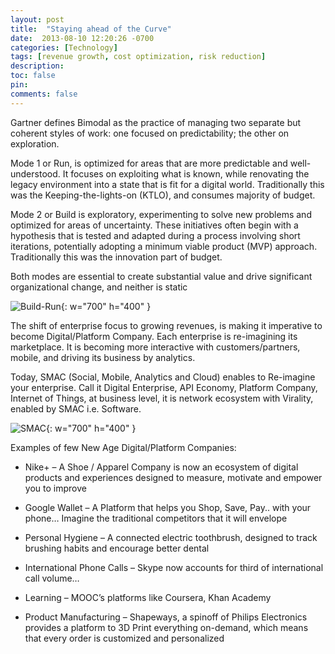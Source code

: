 ```yaml
---
layout: post
title:  "Staying ahead of the Curve"
date:  2013-08-10 12:20:26 -0700
categories: [Technology]
tags: [revenue growth, cost optimization, risk reduction]
description: 
toc: false
pin: 
comments: false
---
```


Gartner defines Bimodal as the practice of managing two separate but coherent styles of work: one focused on predictability; the other on exploration. 

Mode 1 or Run, is optimized for areas that are more predictable and well-understood. It focuses on exploiting what is known, while renovating the legacy environment into a state that is fit for a digital world. Traditionally this was the Keeping-the-lights-on (KTLO), and consumes majority of budget.

Mode 2 or Build is exploratory, experimenting to solve new problems and optimized for areas of uncertainty. These initiatives often begin with a hypothesis that is tested and adapted during a process involving short iterations, potentially adopting a minimum viable product (MVP) approach. Traditionally this was the innovation part of budget.

Both modes are essential to create substantial value and drive significant organizational change, and neither is static

![Build-Run](https://ketanhm.github.io/images/build-run.png){: w="700" h="400" }

The shift of enterprise focus to growing revenues, is making it imperative to become Digital/Platform Company. Each enterprise is re-imagining its marketplace. It is becoming more interactive with customers/partners, mobile, and driving its business by analytics.

Today, SMAC (Social, Mobile, Analytics and Cloud) enables to Re-imagine your enterprise. Call it Digital Enterprise, API Economy, Platform Company, Internet of Things, at business level, it is network ecosystem with Virality, enabled by SMAC i.e. Software.

![SMAC](https://ketanhm.github.io/images/smac.png){: w="700" h="400" }


Examples of few New Age Digital/Platform Companies:

+ Nike+ – A Shoe / Apparel Company is now an ecosystem of digital products and experiences designed to measure, motivate and empower you to improve

+ Google Wallet – A Platform that helps you Shop, Save, Pay.. with your phone… Imagine the traditional competitors that it will envelope

+ Personal Hygiene – A connected electric toothbrush, designed to track brushing habits and encourage better dental 

+ International Phone Calls – Skype now accounts for third of international call volume…

+ Learning – MOOC’s platforms like Coursera, Khan Academy

+ Product Manufacturing – Shapeways, a spinoff of Philips Electronics provides a platform to 3D Print everything on-demand, which means that every order is customized and personalized
